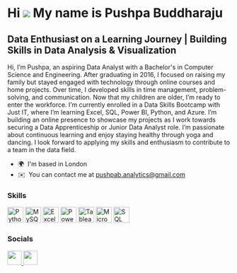 # Hi ![](https://user-images.githubusercontent.com/18350557/176309783-0785949b-9127-417c-8b55-ab5a4333674e.gif) My name is Pushpa Buddharaju  

**Data Enthusiast on a Learning Journey | Building Skills in Data Analysis & Visualization**  
---  
Hi, I’m Pushpa, an aspiring Data Analyst with a Bachelor's in Computer Science and Engineering. After graduating in 2016, I focused on raising my family but stayed engaged with technology through online courses and home projects. Over time, I developed skills in time management, problem-solving, and communication. Now that my children are older, I’m ready to enter the workforce. I’m currently enrolled in a Data Skills Bootcamp with Just IT, where I’m learning Excel, SQL, Power BI, Python, and Azure. I’m building an online presence to showcase my projects as I work towards securing a Data Apprenticeship or Junior Data Analyst role. I’m passionate about continuous learning and enjoy staying healthy through yoga and dancing. I look forward to applying my skills and enthusiasm to contribute to a team in the data field.  

* 🌍  I'm based in London  
* ✉️  You can contact me at [pushpab.analytics@gmail.com](mailto:pushpab.analytics@gmail.com)  

### Skills  
<p align="left">  
<a href="https://www.python.org/" target="_blank" rel="noreferrer"><img src="https://raw.githubusercontent.com/danielcranney/readme-generator/main/public/icons/skills/python-colored.svg" width="36" height="36" alt="Python" /></a>  
<a href="https://www.mysql.com/" target="_blank" rel="noreferrer"><img src="https://raw.githubusercontent.com/danielcranney/readme-generator/main/public/icons/skills/mysql-colored.svg" width="36" height="36" alt="MySQL" /></a>  
<a href="https://www.microsoft.com/en-us/microsoft-365/excel" target="_blank" rel="noreferrer"><img src="https://img.icons8.com/color/48/000000/microsoft-excel-2019.png" width="36" height="36" alt="Excel" /></a>  
<a href="https://powerbi.microsoft.com/" target="_blank" rel="noreferrer"><img src="https://img.icons8.com/color/48/000000/power-bi.png" width="36" height="36" alt="Power BI" /></a>  
<a href="https://www.tableau.com/" target="_blank" rel="noreferrer"><img src="https://img.icons8.com/color/48/000000/tableau-software.png" width="36" height="36" alt="Tableau" /></a>  
 <a href="https://www.microsoft.com/en-us/sql-server/" target="_blank" rel="noreferrer"><img src="https://img.icons8.com/color/48/000000/microsoft-sql-server.png" width="36" height="36" alt="Microsoft SQL Server" /></a>  
<a href="https://www.postgresql.org/" target="_blank" rel="noreferrer"><img src="https://img.icons8.com/color/48/000000/sql.png" width="36" height="36" alt="SQL" /></a> 
</p>  

### Socials  
<p align="left">  
<a href="https://www.github.com/PushpaBuddharaju/Portfolio24" target="_blank" rel="noreferrer">  
<picture>  
<source media="(prefers-color-scheme: dark)" srcset="https://raw.githubusercontent.com/danielcranney/readme-generator/main/public/icons/socials/github-dark.svg" />  
<source media="(prefers-color-scheme: light)" srcset="https://raw.githubusercontent.com/danielcranney/readme-generator/main/public/icons/socials/github.svg" />  
<img src="https://raw.githubusercontent.com/danielcranney/readme-generator/main/public/icons/socials/github.svg" width="32" height="32" />  
</picture>  
</a>  
<a href="https://www.linkedin.com/in/pushpa-devi-buddharaju-29b331313" target="_blank" rel="noreferrer">  
<picture>  
<source media="(prefers-color-scheme: dark)" srcset="https://raw.githubusercontent.com/danielcranney/readme-generator/main/public/icons/socials/linkedin-dark.svg" />  
<source media="(prefers-color-scheme: light)" srcset="https://raw.githubusercontent.com/danielcranney/readme-generator/main/public/icons/socials/linkedin.svg" />  
<img src="https://raw.githubusercontent.com/danielcranney/readme-generator/main/public/icons/socials/linkedin.svg" width="32" height="32" />  
</picture>  
</a>  
</p>  
